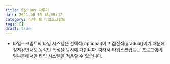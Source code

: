 ```yaml
---
title: 5장 any 다루기
date: 2021-08-16 18:08:12
category: 이펙티브 타입스크립트
tags: []
draft: true
---
```


- 타입스크립트의 타입 시스템은 선택적(optional)이고 점진적(gradual)이기 때문에 정저깅면서도 동적인 특성을 동시에 가집니다. 따라서 타입스크립트는 프로그램의 일부분에서만 타입 시스템을 적용할 수 있습니다.
